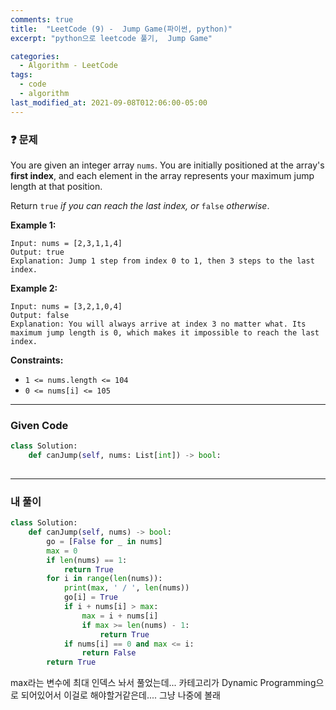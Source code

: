 ```yaml
---
comments: true
title:  "LeetCode (9) -  Jump Game(파이썬, python)"
excerpt: "python으로 leetcode 풀기,  Jump Game"

categories:
  - Algorithm - LeetCode
tags:
  - code
  - algorithm
last_modified_at: 2021-09-08T012:06:00-05:00
---
```


### ❓ 문제

You are given an integer array `nums`. You are initially positioned at the array's **first index**, and each element in the array represents your maximum jump length at that position.

Return `true` *if you can reach the last index, or* `false` *otherwise*.

 

**Example 1:**

```
Input: nums = [2,3,1,1,4]
Output: true
Explanation: Jump 1 step from index 0 to 1, then 3 steps to the last index.
```

**Example 2:**

```
Input: nums = [3,2,1,0,4]
Output: false
Explanation: You will always arrive at index 3 no matter what. Its maximum jump length is 0, which makes it impossible to reach the last index.
```

 

**Constraints:**

- `1 <= nums.length <= 104`
- `0 <= nums[i] <= 105`

---

### Given Code

```python
class Solution:
    def canJump(self, nums: List[int]) -> bool:
        
```

-----

### 내 풀이

```python
class Solution:
    def canJump(self, nums) -> bool:
        go = [False for _ in nums]
        max = 0
        if len(nums) == 1:
            return True
        for i in range(len(nums)):
            print(max, ' / ', len(nums))
            go[i] = True
            if i + nums[i] > max:
                max = i + nums[i]
                if max >= len(nums) - 1:
                    return True
            if nums[i] == 0 and max <= i:
                return False
        return True
```

max라는 변수에 최대 인덱스 놔서 풀었는데... 카테고리가 Dynamic Programming으로 되어있어서 이걸로 해야할거같은데.... 그냥 나중에 볼래